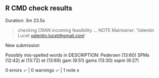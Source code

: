 ## R CMD check results
Duration: 3m 23.5s

> checking CRAN incoming feasibility ... NOTE
  Maintainer: ‘Valentin Lucet <valentin.lucet@gmail.com>’
  
  New submission
  
  Possibly mis-spelled words in DESCRIPTION:
    Pedersen (13:60)
    SPMs (12:42)
    al (13:72)
    et (13:69)
    gam (9:51)
    gams (13:30)
    sspm (9:27)

0 errors ✓ | 0 warnings ✓ | 1 note x
